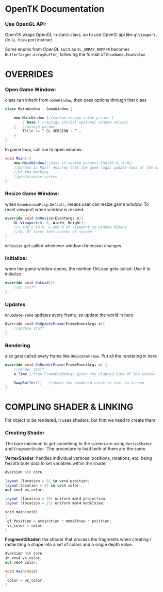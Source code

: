 # OpenTK Documentation

### Use OpenGL API:
OpenTK wraps OpenGL in static class, so to use OpenGl api like `glViewport`, do `GL.View` port instead.

Some enums from OpenGL such as `GL_ARRAY_BUFFER` becomes `BufferTarget.ArrayBuffer`, following the format of `EnumName.EnumValue`

# OVERRIDES

### Open Game Window:
class can inherit from `GameWindow`, then pass options through that class

```C#
class MainWindow : GameWindow {

	new MainWindow (//custom assign value params ) 
	 	: base ( //assign initial optional window values) 
	{ 	//assign params
	 	Title += “ GL VERSION : ” …
	}
}
```

In game loop, call run to open window:

```C#
void Main(){
	new MainWindow(//pass in custom params).Run(60.0, 0.0);
 	//params in Run() ensures that the game logic update runs at the same speed  
 	//of the machine 
 	//performance varies 
}
```

### Resize Game Window:
when `GameWindowFlag.Default`, means user can resize game window. To reset viewport when window is resized.

```C#
override void OnResize(EventArgs e){
	GL.Viewport(0, 0, Width, Height);	
 	//x and y to 0, w and h of viewport to window dimens
 	//(0, 0) lower left corner of screen
}
```

`OnResize` get called whenever window dimension changes

### Initialize:
when the game window opens, the method OnLoad gets called. Use it to initialize

```C#
override void OnLoad(){
	//do stuff
}
```

### Updates
`OnUpdateFrame` updates every frame, so update the world in here

```C#
Override void OnUpdateFrame(FrameEventArgs e){
	//update stuff
}
```

### Rendering
also gets called every frame like `OnUpdateFrame`. Put all the rendering in here

```C#
override void OnRenderFrame(FrameEventArgs e) {
	//render stuff
	e.Time //from FrameEvebtArgs gives the elapsed time of the window

 	SwapBuffer();	//shows the rendered scene to user on screen
}
```

# COMPLING SHADER & LINKING

For object to be rendered, it uses shaders, but first we need to create them

### Creating Shader
The bare minimum to get something to the screen are using `VertexShader` and `FragmentShader`. The procedure to load both of them are the same.

**VertexShader**: handles individual vertices’ positions, rotations, etc. being fed attribute data to set variables within the shader

```C#
#version 450 core

layout (location = 0) in vec4 position;
layout(location = 1) in vec4 color;
out vec4 vs_color;

layout (location = 20) uniform mat4 projection;
layout (location = 21) uniform mat4 modelView;

void main(void)
{
 gl_Position = projection * modelView * position;
 vs_color = color;
}
```

**FragmentShader**: the shader that process the fragments when creating / rasterizing a shape into a set of colors and a single depth value.

```C#
#version 450 core
in vec4 vs_color;
out vec4 color;

void main(void)
{
 color = vs_color;
}
```
